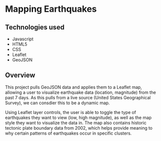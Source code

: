 # Mapping Earthquakes

## Technologies used

* Javascript
* HTML5
* CSS
* Leaflet
* GeoJSON

## Overview

This project pulls GeoJSON data and applies them to a Leaflet map, allowing a user to visualize earthquake data (location, magnitude) from the past 7 days. As this pulls from a live source (United States Geographical Survey), we can consdier this to be a dynamic map. 

Using Leaflet layer controls, the user is able to toggle the type of earthquakes they want to view (low, high magnitude), as well as the map style they want to visualize the data in. The map also contains historic tectonic plate boundary data from 2002, which helps provide meaning to why certain patterns of earthquakes occur in specific clusters.